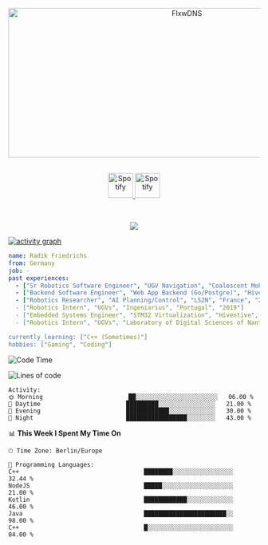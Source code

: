 <p align="center">
<img src="https://socialify.git.ci/FlxwDNS/FlxwDNS/image?description=1&descriptionEditable=Software%20Developer&font=Source%20Code%20Pro&language=1&name=1&pattern=Circuit%20Board&theme=Dark" alt="FlxwDNS" width="700" height="300" />
</p>

<p align="center">
<br/>
<a href="https://open.spotify.com/user/11147618695?si=zZFn6uAGRLyoU02lsG50GA">
  <img alt="Spotify" width="50px" src="https://user-images.githubusercontent.com/43545812/144035120-1ad5169b-91c7-4078-bef9-6a82c733f373.png" />
</a>
<a href="https://open.spotify.com/user/11147618695?si=zZFn6uAGRLyoU02lsG50GA">
  <img alt="Spotify" width="50px" src="https://user-images.githubusercontent.com/43545812/144035120-1ad5169b-91c7-4078-bef9-6a82c733f373.png" />
</a>
</p>

<br>

<p align="center">
  <img alig src="https://github-profile-trophy.vercel.app/?username=flxwdns&theme=onedark&column=-1" />
</p>

[![activity graph](https://github-readme-activity-graph.vercel.app/graph?username=flxwdns&theme=tokyo-night&custom_title=FlxwDNS%20Activity%20Graph&hide_border=true)](https://github.com/ashutosh00710/github-readme-activity-graph)

```yaml
name: Radik Friedrichs
from: Germany
job: -
past experiences: 
  - ["Sr Robotics Software Engineer", "UGV Navigation", "Coalescent Mobile Robotics", "Denmark", "2021-2022"]
  - ["Backend Software Engineer", "Web App Backend (Go/Postgre)", "Hiventive", "Fully Remote", "2020-2021"]
  - ["Robotics Researcher", "AI Planning/Control", "LS2N", "France", "2019-2021]
  - ["Robotics Intern", "UGVs", "Ingeniarius", "Portugal", "2019"]
  - ["Embedded Systems Engineer", "STM32 Virtualization", "Hiventive", "France", "2018-2019"]
  - ["Robotics Intern", "UGVs", "Laboratory of Digital Sciences of Nantes (LS2N)", "France", "2019"]

currently_learning: ["C++ (Sometimes)"]
hobbies: ["Gaming", "Coding"]
```

<!--START_SECTION:waka-->
![Code Time](http://img.shields.io/badge/Code%20Time-1%2C680%20hrs%2059%20mins-blue)

![Lines of code](https://img.shields.io/badge/From%20Hello%20World%20I%27ve%20Written-74.4%20million%20lines%20of%20code-blue) 

```text
Activity:
🌞 Morning                        ██░░░░░░░░░░░░░░░░░░░░░░░   06.00 % 
🌆 Daytime                        █████████░░░░░░░░░░░░░░░░   21.00 % 
🌃 Evening                        ████████████░░░░░░░░░░░░░   30.00 % 
🌙 Night                          █████████████████░░░░░░░░   43.00 % 
```


📊 **This Week I Spent My Time On** 

```text
🕑︎ Time Zone: Berlin/Europe

💬 Programming Languages: 
C++                                   ████████░░░░░░░░░░░░░░░░░   32.44 % 
NodeJS                                █████░░░░░░░░░░░░░░░░░░░░   21.00 % 
Kotlin                                ████████████░░░░░░░░░░░░░   46.00 % 
Java                                  ███████████████████████░░   98.00 % 
C++                                   █░░░░░░░░░░░░░░░░░░░░░░░░   04.00 % 
```
